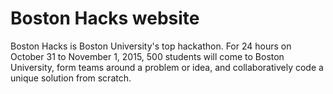 # Boston Hacks website

Boston Hacks is Boston University's top hackathon. For 24 hours on October 31 to November 1, 2015, 500 students will come to Boston University, form teams around a problem or idea, and collaboratively code a unique solution from scratch.
